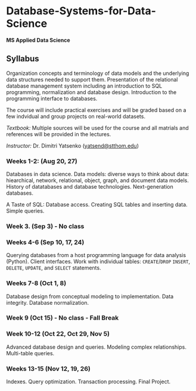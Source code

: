 # Database-Systems-for-Data-Science
**MS Applied Data Science**

## Syllabus

Organization concepts and terminology of data models and the underlying data structures needed to support them. Presentation of the relational database management system including an introduction to SQL programming, normalization and database design. Introduction to the programming interface to databases.

The course will include practical exercises and will be graded based on a few indvidual and group projects on real-world datasets.

*Textbook:* Multiple sources will be used for the course and all matrials and references will be provided in the lectures.

*Instructor:* Dr. Dimitri Yatsenko (yatsend@stthom.edu)

### Weeks 1-2: (Aug 20, 27)
Databases in data science. Data models: diverse ways to think about data: hiearchical, network, relational, object, graph, and document data models.
History of datatabases and database technologies. Next-generation databases.

A Taste of SQL: Database access. Creating SQL tables and inserting data. Simple queries.

### Week 3. (Sep 3) - No class

### Weeks 4-6 (Sep 10, 17, 24)
Querying databases from a host programming language for data analysis (Python).
Client interfaces.
Work with individual tables: `CREATE`/`DROP` `INSERT`, `DELETE`, `UPDATE`, and `SELECT` statements.

### Weeks 7-8 (Oct 1, 8)
Database design from conceptual modeling to implementation.
Data integrity. Database normalization.

### Week 9 (Oct 15) - No class - Fall Break

### Week 10-12 (Oct 22, Oct 29, Nov 5) 
Advanced database design and queries. Modeling complex relationships. Multi-table queries.

### Weeks 13-15 (Nov 12, 19, 26)
Indexes. Query optimization. Transaction processing.
Final Project.


